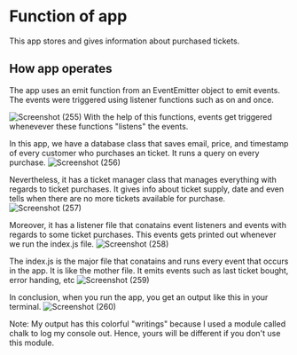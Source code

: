 # Function of app
This app stores and gives information about purchased tickets.

## How app operates
The app uses an emit function from an EventEmitter object to emit events. The events were triggered using listener functions such as on and once.

![Screenshot (255)](https://user-images.githubusercontent.com/102755255/197409706-7d932520-5baa-4945-84c4-43ccfe7c6c5a.png)
With the help of this functions, events get triggered whenevever these functions "listens" the events.

In this app, we have a database class that saves email, price, and timestamp of every customer who purchases an ticket. It runs a query on every purchase.
![Screenshot (256)](https://user-images.githubusercontent.com/102755255/197409940-1464dc2f-e5fc-421b-9c8b-279989f9ba99.png)

Nevertheless, it has a ticket manager class that manages everything with regards to ticket purchases. It gives info about ticket supply, date and even tells when there are no more tickets available for purchase.
![Screenshot (257)](https://user-images.githubusercontent.com/102755255/197410107-2399cbbc-5b4e-4ead-b65c-53406db07b22.png)

Moreover, it has a listener file that conatains event listeners and events with regards to some ticket purchases. This events gets printed out whenever we run the index.js file.
![Screenshot (258)](https://user-images.githubusercontent.com/102755255/197410279-b40a0006-007b-4c3a-adec-6c7817560d00.png)

The index.js is the major file that conatains and runs every event that occurs in the app. It is like the mother file. It emits events such as last ticket bought, error handing, etc
![Screenshot (259)](https://user-images.githubusercontent.com/102755255/197410483-24b0551a-7ca5-4361-8231-83e502b3345f.png)

In conclusion, when you run the app, you get an output like this in your terminal.
![Screenshot (260)](https://user-images.githubusercontent.com/102755255/197410557-fe05b40f-486e-4f14-8083-66323faad7e0.png)

Note: My output has this colorful "writings" because I used a module called chalk to log my console out. Hence, yours will be different if you don't use this module.
